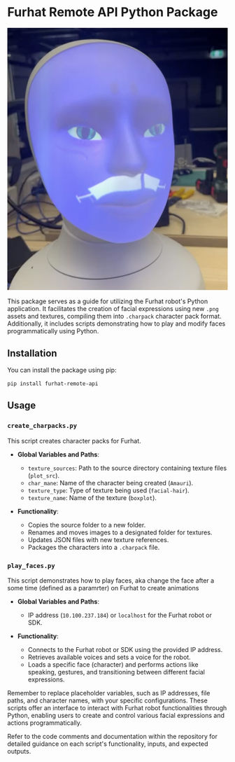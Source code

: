 # Furhat Remote API Python Package

[![Example Image](./ressources/face.png)](./resosurces/face.png)


This package serves as a guide for utilizing the Furhat robot's Python application. It facilitates the creation of facial expressions using new `.png` assets and textures, compiling them into `.charpack` character pack format. Additionally, it includes scripts demonstrating how to play and modify faces programmatically using Python.

## Installation

You can install the package using pip:

```bash
pip install furhat-remote-api
```

## Usage

### `create_charpacks.py`

This script creates character packs for Furhat. 

- **Global Variables and Paths**:
  - `texture_sources`: Path to the source directory containing texture files (`plot_src`).
  - `char_mane`: Name of the character being created (`Amauri`).
  - `texture_type`: Type of texture being used (`facial-hair`).
  - `texture_name`: Name of the texture (`boxplot`).

- **Functionality**:
  - Copies the source folder to a new folder.
  - Renames and moves images to a designated folder for textures.
  - Updates JSON files with new texture references.
  - Packages the characters into a `.charpack` file.

### `play_faces.py`

This script demonstrates how to play faces, aka change the face after a some time (defined as a paramrter) on Furhat to create animations

- **Global Variables and Paths**:
  - IP address (`10.100.237.184`) or `localhost` for the Furhat robot or SDK.
  
- **Functionality**:
  - Connects to the Furhat robot or SDK using the provided IP address.
  - Retrieves available voices and sets a voice for the robot.
  - Loads a specific face (character) and performs actions like speaking, gestures, and transitioning between different facial expressions.

Remember to replace placeholder variables, such as IP addresses, file paths, and character names, with your specific configurations. These scripts offer an interface to interact with Furhat robot functionalities through Python, enabling users to create and control various facial expressions and actions programmatically.

Refer to the code comments and documentation within the repository for detailed guidance on each script's functionality, inputs, and expected outputs.
